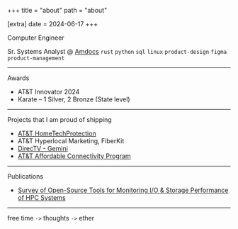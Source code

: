 +++
title = "about"
path = "about"

[extra]
date = 2024-06-17
+++

Computer Engineer

Sr. Systems Analyst @ [Amdocs](https://www.amdocs.com/)
`rust` `python` `sql` `linux` `product-design` `figma` `product-management`

---

Awards
- AT&T Innovator 2024
- Karate – 1 Silver, 2 Bronze (State level)
  
---

Projects that I am proud of shipping

- [AT&T HomeTechProtection](https://www.att.com/offers/hometech-protection/)
- AT&T Hyperlocal Marketing, FiberKit
- [DirecTV - Gemini](https://www.directv.com/technology/gemini/)
- [AT&T Affordable Connectivity Program](https://www.att.com/affordable-connectivity-program/)

---

Publications
- [Survey of Open-Source Tools for Monitoring I/O & Storage Performance of HPC Systems](http://www.ijctjournal.org/archives/ijct-v8i1p3.pdf)

---

free time `->` thoughts `->` ether 
